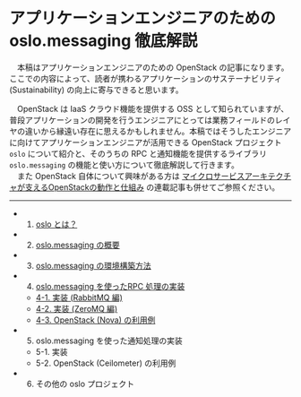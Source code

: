 # アプリケーションエンジニアのための oslo.messaging 徹底解説

　本稿はアプリケーションエンジニアのための OpenStack の記事になります。ここでの内容によって、読者が携わるアプリケーションのサステーナビリティ (Sustainability) の向上に寄与できると思います。  

　OpenStack は IaaS クラウド機能を提供する OSS として知られていますが、普段アプリケーションの開発を行うエンジニアにとっては業務フィールドのレイヤの違いから縁遠い存在に思えるかもしれません。本稿ではそうしたエンジニアに向けてアプリケーションエンジニアが活用できる OpenStack プロジェクト `oslo` について紹介と、そのうちの RPC と通知機能を提供するライブラリ `oslo.messaging` の機能と使い方について徹底解説して行きます。  
　また OpenStack 自体について興味がある方は [マイクロサービスアーキテクチャが支えるOpenStackの動作と仕組み](https://codezine.jp/article/detail/9636) の連載記事も併せてご参照ください。  

---

* 1. [oslo とは？](https://github.com/userlocalhost2000/draft-oslo.messaging/tree/master/chapter1)
* 2. [oslo.messaging の概要](https://github.com/userlocalhost2000/draft-oslo.messaging/tree/master/chapter2)
* 3. [oslo.messaging の環境構築方法](https://github.com/userlocalhost2000/draft-oslo.messaging/tree/master/chapter3)
* 4. [oslo.messaging を使ったRPC 処理の実装](https://github.com/userlocalhost2000/draft-oslo.messaging/tree/master/chapter4)
    * [4-1. 実装 (RabbitMQ 編)](https://github.com/userlocalhost2000/draft-oslo.messaging/tree/master/chapter4/chapter4-1)
    * [4-2. 実装 (ZeroMQ 編)](https://github.com/userlocalhost2000/draft-oslo.messaging/tree/master/chapter4/chapter4-2)
    * [4-3. OpenStack (Nova) の利用例](https://github.com/userlocalhost2000/draft-oslo.messaging/tree/master/chapter4/chapter4-3)
* 5. oslo.messaging を使った通知処理の実装
    * 5-1. 実装
    * 5-2. OpenStack (Ceilometer) の利用例
* 6. その他の oslo プロジェクト
